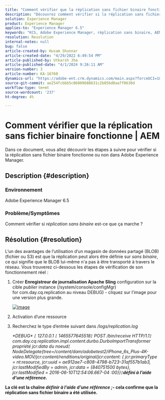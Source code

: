 ```yaml
---
title: "Comment vérifier que la réplication sans fichier binaire fonctionne | AEM"
description: "Découvrez comment vérifier si la réplication sans fichier binaire fonctionne ou non dans Adobe Experience Manager."
solution: Experience Manager
product: Experience Manager
applies-to: "Experience Manager 6.5"
keywords: "KCS, Adobe Experience Manager, réplication sans binaire, AEM"
resolution: Resolution
internal-notes: null
bug: false
article-created-by: Husam Shunnar
article-created-date: "4/29/2022 6:49:54 PM"
article-published-by: Utkarsh Jha
article-published-date: "4/1/2024 9:26:11 AM"
version-number: 3
article-number: KA-16760
dynamics-url: "https://adobe-ent.crm.dynamics.com/main.aspx?forceUCI=1&pagetype=entityrecord&etn=knowledgearticle&id=5df78e22-edc7-ec11-a7b6-0022480a1d64"
source-git-commit: ae254fcbbb5c06809688631c2b856d0aa7f0630d
workflow-type: tm+mt
source-wordcount: '237'
ht-degree: 4%

---
```


# Comment vérifier que la réplication sans fichier binaire fonctionne | AEM


Dans ce document, vous allez découvrir les étapes à suivre pour vérifier si la réplication sans fichier binaire fonctionne ou non dans Adobe Experience Manager.

## Description {#description}


### <b>Environnement</b>

Adobe Experience Manager 6.5



### <b>Problème/Symptômes</b>

Comment vérifier si *réplication sans binaire* est-ce que ça marche ?


## Résolution {#resolution}


L’un des avantages de l’utilisation d’un magasin de données partagé (BLOB) (fichier ou S3) est que la réplication peut alors être définie sur *sans binaire*, ce qui signifie que le BLOB lui-même n&#39;a pas à être transporté à travers le réseau. Vous trouverez ci-dessous les étapes de vérification de son fonctionnement réel :

1. Créer <b>Enregistreur de journalisation Apache Sling</b> configuration sur la cible *publier* instance (/system/console/configMgr) for com.day.cq.replication au niveau DEBUG) - cliquez sur l’image pour une version plus grande.<br>

   [![image](https://64.media.tumblr.com/7399cc8fc96a1bb17456e9aff2af2999/tumblr_inline_p9j3kgHl8K1r414c2_500.png)](https://href.li/?http://jayan.kandathil.ca/CQ-OPS/aem62/LoggingLogger-Replication.png)
2. Activation d’une ressource


3. Recherchez le type d’entrée suivant dans */logs/replication.log*

   *\*DEBUG\* `[` 127.0.0.1 `[` 1465577645518`]`  POST /bin/receive HTTP/1.1`]`  com.day.cq.replication.impl.content.durbo.DurboImportTransformer propriété jcr:data du noeud`[` NodeDelegate{tree=/content/dam/adobetest2/iPhone_6s_Plus-4K-video.MOV/jcr:content/renditions/original/jcr:content: { jcr:primaryType = nt:resource, jcr:uuid = ae912ae7-c808-4798-b723-31af557b1ab3, jcr:lastModifiedBy = admin, jcr:data = {840751500 bytes}, jcr:lastModified = 2016-06-10T12:54:06.667-04 :00}}`]`<b>défini à l’aide d’une référence.*


La clé est la chaîne *définir à l’aide d’une référence ;*- cela confirme que la réplication sans fichier binaire a été utilisée.


